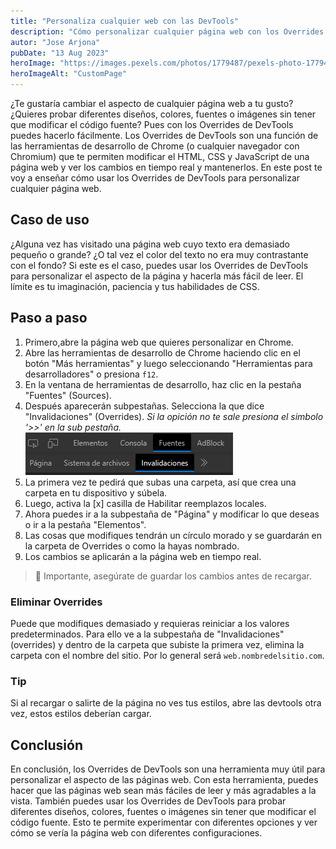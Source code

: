 ```yaml
---
title: "Personaliza cualquier web con las DevTools"
description: "Cómo personalizar cualquier página web con los Overrides de DevTools."
autor: "Jose Arjona"
pubDate: "13 Aug 2023"
heroImage: "https://images.pexels.com/photos/1779487/pexels-photo-1779487.jpeg?auto=compress&cs=tinysrgb&w=1260&h=750&dpr=1"
heroImageAlt: "CustomPage"
---
```


¿Te gustaría cambiar el aspecto de cualquier página web a tu gusto? ¿Quieres probar diferentes diseños, colores, fuentes o imágenes sin tener que modificar el código fuente? Pues con los Overrides de DevTools puedes hacerlo fácilmente. Los Overrides de DevTools son una función de las herramientas de desarrollo de Chrome (o cualquier navegador con Chromium) que te permiten modificar el HTML, CSS y JavaScript de una página web y ver los cambios en tiempo real y mantenerlos. En este post te voy a enseñar cómo usar los Overrides de DevTools para personalizar cualquier página web.

## Caso de uso

¿Alguna vez has visitado una página web cuyo texto era demasiado pequeño o grande? ¿O tal vez el color del texto no era muy contrastante con el fondo? Si este es el caso, puedes usar los Overrides de DevTools para personalizar el aspecto de la página y hacerla más fácil de leer. El límite es tu imaginación, paciencia y tus habilidades de CSS.

## Paso a paso

1. Primero,abre la página web que quieres personalizar en Chrome.
2. Abre las herramientas de desarrollo de Chrome haciendo clic en el botón "Más herramientas" y luego seleccionando "Herramientas para desarrolladores" o presiona `f12`.
3. En la ventana de herramientas de desarrollo, haz clic en la pestaña "Fuentes" (Sources).
4. Después aparecerán subpestañas. Selecciona la que dice "Invalidaciones" (Overrides). _Si la opición no te sale presiona el simbolo '>>' en la sub pestaña._ ![Imagen Pestañas DevTools](../../assetsBlog/dvtools.png)
5. La primera vez te pedirá que subas una carpeta, así que crea una carpeta en tu dispositivo y súbela.
6. Luego, activa la [x] casilla de Habilitar reemplazos locales.
7. Ahora puedes ir a la subpestaña de "Página" y modificar lo que deseas o ir a la pestaña "Elementos".
8. Las cosas que modifiques tendrán un círculo morado y se guardarán en la carpeta de Overrides o como la hayas nombrado.
9. Los cambios se aplicarán a la página web en tiempo real.

> 🚨 Importante, asegúrate de guardar los cambios antes de recargar.

### Eliminar Overrides

Puede que modifiques demasiado y requieras reiniciar a los valores predeterminados. Para ello ve a la subpestaña de "Invalidaciones" (overrides) y dentro de la carpeta que subiste la primera vez, elimina la carpeta con el nombre del sitio. Por lo general será `web.nombredelsitio.com`.

### Tip

Si al recargar o salirte de la página no ves tus estilos, abre las devtools otra vez, estos estilos deberían cargar.

## Conclusión

En conclusión, los Overrides de DevTools son una herramienta muy útil para personalizar el aspecto de las páginas web. Con esta herramienta, puedes hacer que las páginas web sean más fáciles de leer y más agradables a la vista. También puedes usar los Overrides de DevTools para probar diferentes diseños, colores, fuentes o imágenes sin tener que modificar el código fuente. Esto te permite experimentar con diferentes opciones y ver cómo se vería la página web con diferentes configuraciones.
